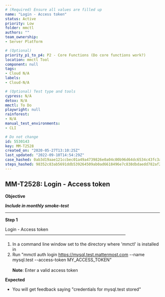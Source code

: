 ```yaml
---
# (Required) Ensure all values are filled up
name: "Login - Access token"
status: Active
priority: Low
folder: mmctl
authors: ""
team_ownership: 
- Server Platform

# (Optional)
priority_p1_to_p4: P2 - Core Functions (Do core functions work?)
location: mmctl Tool
component: null
tags: 
- Cloud N/A
labels: 
- Cloud-N/A

# (Optional) Test type and tools
cypress: N/A
detox: N/A
mmctl: To Do
playwright: null
rainforest: 
- N/A
manual_test_environments: 
- CLI

# Do not change
id: 5530143
key: MM-T2528
created_on: "2020-05-27T13:10:25Z"
last_updated: "2022-09-10T14:54:29Z"
case_hashed: 0ab3d19aae121ccbec01a49a4739826e0a04c00b96d64dc6534c43fc3a3d05053b6c70a541cd55299b91f8fdcbe25c40
steps_hashed: 98352c83ab5691ddb539264509ab0ad6618496e7c838dbdaedd782af23b6aa7db682b2364f37744825a53ff48e50a1c9
---
```


<!-- (Auto-generated) Based on frontmatter's "key" and "name" -->

## MM-T2528: Login - Access token

**Objective**

_**Include in monthly smoke-test**_

---

**Step 1**

Login - Access token\
————————————————————————————

1. In a command line window set to the directory where 'mmctl' is installed in
2. Run "mmctl auth login <https://mysql.test.mattermost.com> --name mysql.test --access-token MY\_ACCESS\_TOKEN"\
   \
   **Note**: Enter a valid access token

**Expected**

- You will get feedback saying "credentials for mysql.test stored"
